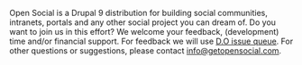 Open Social is a Drupal 9 distribution for building social communities, intranets, portals and any other social project you can dream of. Do you want to join us in this effort? We welcome your feedback, (development) time and/or financial support. For feedback we will use [D.O issue queue](https://www.drupal.org/project/issues/social). For other questions or suggestions, please contact [info@getopensocial.com](mailto:info@getopensocial.com).